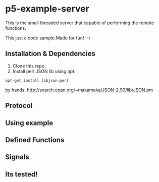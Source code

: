 p5-example-server
=================

This is the small threaded server that capable of performing the remote functions.

This just a code sample.Made for fun! :-)

Installation & Dependencies
---
1. Clone this repo.
2. Install perl JSON lib
using apt:
```
apt-get install libjson-perl
```

by hands:
http://search.cpan.org/~makamaka/JSON-2.90/lib/JSON.pm





Protocol
---

Using example
---

Defined Functions
---

Signals
---

Its tested!
---
